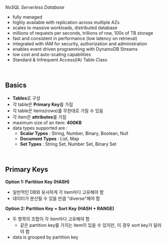 _NoSQL Serverless Database_

- fully managed
- highly available with replication across multiple AZs
- scales to massive workloads, distributed database
- millions of requests per seconds, trillions of row, 100s of TB storage
- fast and consistent in performance (low latency on retrieval)
- integrated with IAM for security, authorization and administration
- enables event driven programming with DynamoDB Streams
- low cost and auto-scaling capabilities
- Standard & Infrequent Access(IA) Table Class

<br>

## Basics

- **Tables**로 구성
- 각 table은 **Primary Key**를 가짐
- 각 table은 items(rows)를 무한대로 가질 수 있음
- 각 item은 **attributes**를 가짐
- maximum size of an item: **400KB**
- data types supported are :
  - **Scalar Types** : String, Number, Binary, Boolean, Null
  - **Document Types** : List, Map
  - **Set Types** : String Set, Number Set, Binary Set

<br>

## Primary Keys

**Option 1: Partition Key (HASH)**

- 일반적인 DB와 유사하게 각 item마다 고유해야 함
- 데이터가 분산될 수 있을 만큼 "diverse"해야 함

**Option 2: Partition Key + Sort Key (HASH + RANGE)**

- 두 항목의 조합이 각 item마다 고유해야 함
  - 같은 partition key를 가지는 item이 있을 수 있지만, 이 경우 sort key가 달라야 함
- data is grouped by partition key
